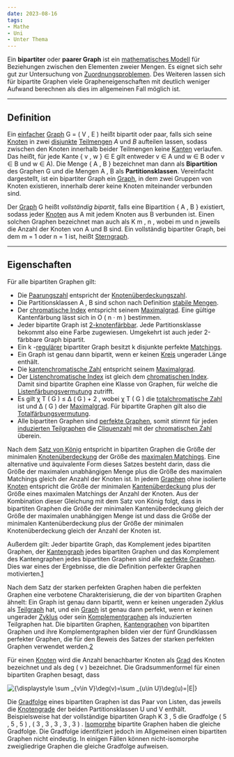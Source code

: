 ```yaml
---
date: 2023-08-16
tags: 
- Mathe
- Uni
- Unter Thema
---
```

Ein **bipartiter** oder **paarer Graph** ist ein [mathematisches Modell](https://de.wikipedia.org/wiki/Mathematisches_Modell "Mathematisches Modell") für Beziehungen zwischen den Elementen zweier Mengen. Es eignet sich sehr gut zur Untersuchung von [Zuordnungsproblemen](https://de.wikipedia.org/wiki/Zuordnungsproblem "Zuordnungsproblem"). Des Weiteren lassen sich für bipartite Graphen viele Grapheneigenschaften mit deutlich weniger Aufwand berechnen als dies im allgemeinen Fall möglich ist.

---
## Definition
Ein [einfacher](https://de.wikipedia.org/wiki/Einfacher_Graph "Einfacher Graph") [Graph](https://de.wikipedia.org/wiki/Graph_(Graphentheorie) "Graph (Graphentheorie)") G = ( V , E ) heißt bipartit oder paar, falls sich seine [Knoten](https://de.wikipedia.org/wiki/Knoten_(Graphentheorie) "Knoten (Graphentheorie)") in zwei [disjunkte](https://de.wikipedia.org/wiki/Disjunkt "Disjunkt") [Teilmengen](https://de.wikipedia.org/wiki/Teilmenge "Teilmenge") _A_ und _B_ aufteilen lassen, sodass zwischen den Knoten innerhalb beider Teilmengen keine [Kanten](https://de.wikipedia.org/wiki/Kante_(Graphentheorie) "Kante (Graphentheorie)") verlaufen. Das heißt, für jede Kante { v , w } ∈ E gilt entweder v ∈ A und w ∈ B oder v ∈ B und w ∈ A). Die Menge { A , B } bezeichnet man dann als **Bipartition** des Graphen G und die Mengen A , B als **Partitionsklassen**. Vereinfacht dargestellt, ist ein bipartiter Graph ein [Graph](https://de.wikipedia.org/wiki/Graph_(Graphentheorie) "Graph (Graphentheorie)"), in dem zwei Gruppen von Knoten existieren, innerhalb derer keine Knoten miteinander verbunden sind.

Der [Graph](https://de.wikipedia.org/wiki/Graph_(Graphentheorie) "Graph (Graphentheorie)") G heißt _vollständig bipartit_, falls eine Bipartition { A , B } existiert, sodass jeder [Knoten](https://de.wikipedia.org/wiki/Knoten_(Graphentheorie) "Knoten (Graphentheorie)") aus A mit jedem Knoten aus B verbunden ist. Einen solchen Graphen bezeichnet man auch als K m , n , wobei m und n jeweils die Anzahl der Knoten von A und B sind. Ein vollständig bipartiter Graph, bei dem m = 1 oder n = 1 ist, heißt [Sterngraph](https://de.wikipedia.org/wiki/Sterngraph "Sterngraph").

--- 
## Eigenschaften
Für alle bipartiten Graphen gilt:

- Die [Paarungszahl](https://de.wikipedia.org/wiki/Paarungszahl "Paarungszahl") entspricht der [Knotenüberdeckungszahl](https://de.wikipedia.org/wiki/Knoten%C3%BCberdeckungszahl "Knotenüberdeckungszahl").
- Die Partitionsklassen A , B sind schon nach Definition [stabile Mengen](https://de.wikipedia.org/wiki/Stabile_Menge "Stabile Menge").
- Der [chromatische Index](https://de.wikipedia.org/wiki/Chromatischer_Index "Chromatischer Index") entspricht seinem [Maximalgrad](https://de.wikipedia.org/wiki/Maximalgrad "Maximalgrad"). Eine gültige Kantenfärbung lässt sich in O ( n ⋅ m ) bestimmen.
- Jeder bipartite Graph ist [2-knotenfärbbar](https://de.wikipedia.org/wiki/F%C3%A4rbung_(Graphentheorie)#Knotenfärbungen "Färbung (Graphentheorie)"). Jede Partitionsklasse bekommt also eine Farbe zugewiesen. Umgekehrt ist auch jeder 2-färbbare Graph bipartit.
- Ein k -[regulärer](https://de.wikipedia.org/wiki/Regul%C3%A4rer_Graph "Regulärer Graph") bipartiter Graph besitzt k disjunkte perfekte [Matchings](https://de.wikipedia.org/wiki/Paarung_(Graphentheorie) "Paarung (Graphentheorie)").
- Ein Graph ist genau dann bipartit, wenn er keinen [Kreis](https://de.wikipedia.org/wiki/Kreis_(Graphentheorie) "Kreis (Graphentheorie)") ungerader Länge enthält.
- Die [kantenchromatische Zahl](https://de.wikipedia.org/wiki/Kantenchromatische_Zahl "Kantenchromatische Zahl") entspricht seinem [Maximalgrad](https://de.wikipedia.org/wiki/Maximalgrad "Maximalgrad").
- Der [Listenchromatische Index](https://de.wikipedia.org/wiki/Listenchromatischer_Index "Listenchromatischer Index") ist gleich dem [chromatischen Index](https://de.wikipedia.org/wiki/Chromatischer_Index "Chromatischer Index"). Damit sind bipartite Graphen eine Klasse von Graphen, für welche die [Listenfärbungsvermutung](https://de.wikipedia.org/wiki/Listenf%C3%A4rbung#Eigenschaften "Listenfärbung") zutrifft.
- Es gilt χ T ( G ) ≤ Δ ( G ) + 2 , wobei χ T ( G ) die [totalchromatische Zahl](https://de.wikipedia.org/wiki/Totalchromatische_Zahl "Totalchromatische Zahl") ist und Δ ( G ) der [Maximalgrad](https://de.wikipedia.org/wiki/Maximalgrad "Maximalgrad"). Für bipartite Graphen gilt also die [Totalfärbungsvermutung](https://de.wikipedia.org/wiki/Totalf%C3%A4rbung "Totalfärbung").
- Alle bipartiten Graphen sind [perfekte Graphen](https://de.wikipedia.org/wiki/Perfekter_Graph "Perfekter Graph"), somit stimmt für jeden [induzierten Teilgraphen](https://de.wikipedia.org/wiki/Induzierter_Teilgraph "Induzierter Teilgraph") die [Cliquenzahl](https://de.wikipedia.org/wiki/Cliquenzahl "Cliquenzahl") mit der [chromatischen Zahl](https://de.wikipedia.org/wiki/Chromatische_Zahl "Chromatische Zahl") überein.

Nach dem [Satz von König](https://de.wikipedia.org/wiki/Satz_von_K%C3%B6nig_(Graphentheorie) "Satz von König (Graphentheorie)") entspricht in bipartiten Graphen die Größe der minimalen [Knotenüberdeckung](https://de.wikipedia.org/wiki/Knoten%C3%BCberdeckung "Knotenüberdeckung") der Größe des [maximalen Matchings](https://de.wikipedia.org/wiki/Matching_(Graphentheorie) "Matching (Graphentheorie)"). Eine alternative und äquivalente Form dieses Satzes besteht darin, dass die Größe der maximalen unabhängigen Menge plus die Größe des maximalen Matchings gleich der Anzahl der Knoten ist. In jedem [Graphen](https://de.wikipedia.org/wiki/Graph_(Graphentheorie) "Graph (Graphentheorie)") ohne isolierte [Knoten](https://de.wikipedia.org/wiki/Knoten_(Graphentheorie) "Knoten (Graphentheorie)") entspricht die Größe der minimalen [Kantenüberdeckung](https://de.wikipedia.org/wiki/Kanten%C3%BCberdeckung "Kantenüberdeckung") plus der Größe eines maximalen Matchings der Anzahl der Knoten. Aus der Kombination dieser Gleichung mit dem Satz von König folgt, dass in bipartiten Graphen die Größe der minimalen Kantenüberdeckung gleich der Größe der maximalen unabhängigen Menge ist und dass die Größe der minimalen Kantenüberdeckung plus der Größe der minimalen Knotenüberdeckung gleich der Anzahl der Knoten ist.

Außerdem gilt: Jeder bipartite Graph, das Komplement jedes bipartiten Graphen, der [Kantengraph](https://de.wikipedia.org/wiki/Kantengraph "Kantengraph") jedes bipartiten Graphen und das Komplement des Kantengraphen jedes bipartiten Graphen sind alle [perfekte Graphen](https://de.wikipedia.org/wiki/Perfekter_Graph "Perfekter Graph"). Dies war eines der Ergebnisse, die die Definition perfekter Graphen motivierten.[1](https://de.wikipedia.org/wiki/Bipartiter_Graph#cite_note-1)

Nach dem Satz der starken perfekten Graphen haben die perfekten Graphen eine verbotene Charakterisierung, die der von bipartiten Graphen ähnelt: Ein Graph ist genau dann bipartit, wenn er keinen ungeraden Zyklus als [Teilgraph](https://de.wikipedia.org/wiki/Teilgraph "Teilgraph") hat, und ein [Graph](https://de.wikipedia.org/wiki/Graph_(Graphentheorie) "Graph (Graphentheorie)") ist genau dann perfekt, wenn er keinen ungerader [Zyklus](https://de.wikipedia.org/wiki/Zyklus_(Graphentheorie) "Zyklus (Graphentheorie)") oder sein [Komplementgraphen](https://de.wikipedia.org/wiki/Komplementgraph "Komplementgraph") als induzierten Teilgraphen hat. Die bipartiten Graphen, [Kantengraphen](https://de.wikipedia.org/wiki/Kantengraph "Kantengraph") von bipartiten Graphen und ihre Komplementgraphen bilden vier der fünf Grundklassen perfekter Graphen, die für den Beweis des Satzes der starken perfekten Graphen verwendet werden.[2](https://de.wikipedia.org/wiki/Bipartiter_Graph#cite_note-2)

Für einen [Knoten](https://de.wikipedia.org/wiki/Knoten_(Graphentheorie) "Knoten (Graphentheorie)") wird die Anzahl benachbarter Knoten als [Grad](https://de.wikipedia.org/wiki/Grad_(Graphentheorie) "Grad (Graphentheorie)") des Knoten bezeichnet und als deg ⁡ ( v ) bezeichnet. Die Gradsummenformel für einen bipartiten Graphen besagt, dass

 ![{\displaystyle \sum _{v\in V}\deg(v)=\sum _{u\in U}\deg(u)=|E|}](https://wikimedia.org/api/rest_v1/media/math/render/svg/1921c3fdfa3f91bfc5199cd432e4dc36a716cfd3) 

Die [Gradfolge](https://de.wikipedia.org/wiki/Gradfolge "Gradfolge") eines bipartiten Graphen ist das Paar von Listen, das jeweils die [Knotengrade](https://de.wikipedia.org/wiki/Knotengrad "Knotengrad") der beiden Partitionsklassen U und V enthält. Beispielsweise hat der vollständige bipartiten Graph K 3 , 5 die Gradfolge ( 5 , 5 , 5 ) , ( 3 , 3 , 3 , 3 , 3 ) . [Isomorphe](https://de.wikipedia.org/wiki/Isomorphismus "Isomorphismus") bipartite Graphen haben die gleiche Gradfolge. Die Gradfolge identifiziert jedoch im Allgemeinen einen bipartiten Graphen nicht eindeutig. In einigen Fällen können nicht-isomorphe zweigliedrige Graphen die gleiche Gradfolge aufweisen.